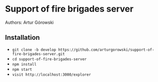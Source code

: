 # Support of fire brigades server
Authors: Artur Górowski


## Installation
* `git clone -b develop https://github.com/arturgorowski/support-of-fire-brigades-server.git`
* `cd support-of-fire-brigades-server`
* `npm install`
* `npm start`
* `visit http://localhost:3000/explorer`
